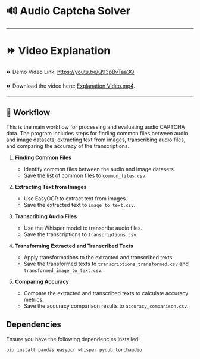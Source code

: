 # 🔊 Audio Captcha Solver

---

# ⏩ Video Explanation

⏩ Demo Video Link: https://youtu.be/Q93pBvTaa3Q

⏩ Download the video here: [Explanation Video.mp4](Explanation_Video.mp4).

---


## 🚀 Workflow

This is the main workflow for processing and evaluating audio CAPTCHA data. 
The program includes steps for finding common files between audio and image datasets, extracting text from images, transcribing audio files, and comparing the accuracy of the transcriptions.

1. **Finding Common Files**
   - Identify common files between the audio and image datasets.
   - Save the list of common files to `common_files.csv`.

2. **Extracting Text from Images**
   - Use EasyOCR to extract text from images.
   - Save the extracted text to `image_to_text.csv`.

3. **Transcribing Audio Files**
   - Use the Whisper model to transcribe audio files.
   - Save the transcriptions to `transcriptions.csv`.

4. **Transforming Extracted and Transcribed Texts**
   - Apply transformations to the extracted and transcribed texts.
   - Save the transformed texts to `transcriptions_transformed.csv` and `transformed_image_to_text.csv`.

5. **Comparing Accuracy**
   - Compare the extracted and transcribed texts to calculate accuracy metrics.
   - Save the accuracy comparison results to `accuracy_comparison.csv`.
  


## Dependencies

Ensure you have the following dependencies installed:

```sh
pip install pandas easyocr whisper pydub torchaudio


